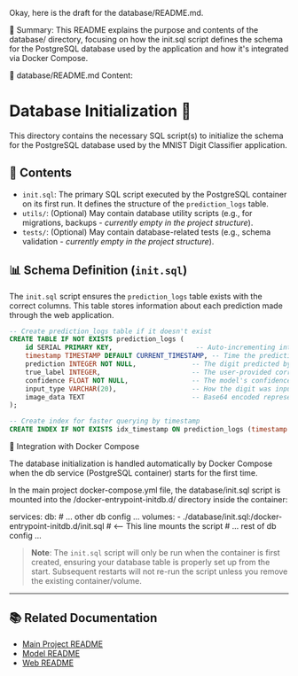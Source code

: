 Okay, here is the draft for the database/README.md.

🎯 Summary:
This README explains the purpose and contents of the database/ directory, focusing on how the init.sql script defines the schema for the PostgreSQL database used by the application and how it's integrated via Docker Compose.

📝 database/README.md Content:

# Database Initialization 💾

This directory contains the necessary SQL script(s) to initialize the schema for the PostgreSQL database used by the MNIST Digit Classifier application.

## 📄 Contents

*   `init.sql`: The primary SQL script executed by the PostgreSQL container on its first run. It defines the structure of the `prediction_logs` table.
*   `utils/`: (Optional) May contain database utility scripts (e.g., for migrations, backups - *currently empty in the project structure*).
*   `tests/`: (Optional) May contain database-related tests (e.g., schema validation - *currently empty in the project structure*).

## 📊 Schema Definition (`init.sql`)

The `init.sql` script ensures the `prediction_logs` table exists with the correct columns. This table stores information about each prediction made through the web application.

```sql
-- Create prediction_logs table if it doesn't exist
CREATE TABLE IF NOT EXISTS prediction_logs (
    id SERIAL PRIMARY KEY,                     -- Auto-incrementing integer ID
    timestamp TIMESTAMP DEFAULT CURRENT_TIMESTAMP, -- Time the prediction was logged
    prediction INTEGER NOT NULL,              -- The digit predicted by the model (0-9)
    true_label INTEGER,                       -- The user-provided correct digit (optional)
    confidence FLOAT NOT NULL,                -- The model's confidence score (0.0-1.0)
    input_type VARCHAR(20),                   -- How the digit was input ('canvas', 'upload', 'url')
    image_data TEXT                           -- Base64 encoded representation of the input image (optional)
);

-- Create index for faster querying by timestamp
CREATE INDEX IF NOT EXISTS idx_timestamp ON prediction_logs (timestamp DESC);
```

🐳 Integration with Docker Compose

The database initialization is handled automatically by Docker Compose when the db service (PostgreSQL container) starts for the first time.

In the main project docker-compose.yml file, the database/init.sql script is mounted into the /docker-entrypoint-initdb.d/ directory inside the container:

services:
  db:
    # ... other db config ...
    volumes:
      - ./database/init.sql:/docker-entrypoint-initdb.d/init.sql # <-- This line mounts the script
    # ... rest of db config ...

> **Note**: The `init.sql` script will only be run when the container is first created, ensuring your database table is properly set up from the start. Subsequent restarts will not re-run the script unless you remove the existing container/volume.

---

## 📚 Related Documentation

- [Main Project README](../README.md)
- [Model README](../model/README.md)
- [Web README](../web/README.md)
